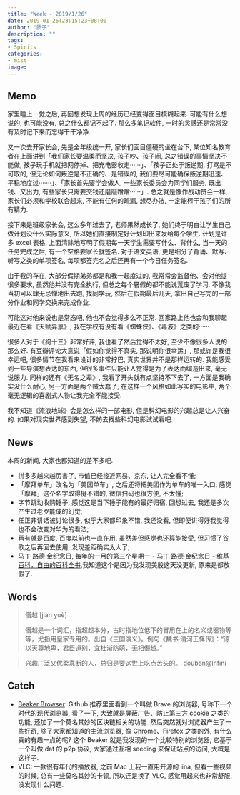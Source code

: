 ```yaml
---
title: "Week - 2019/1/26"
date: 2019-01-26T23:15:23+08:00
author: "质子"
description: ""
tags:
- Spirits
categories: 
- mist
image: 
---
```



## Memo
家里睡上一觉之后, 再回想发现上周的经历已经变得面目模糊起来. 可能有什么想说的, 也可能没有, 总之什么都记不起了. 那么多笔记软件, 一时的灵感还是常常没有及时记下来而忘得干干净净.

又一次去开家长会, 先是全年级统一开, 家长们面目僵硬的坐在台下, 某位知名教育者在上面讲到「我们家长要温柔而坚决, 孩子吵、孩子闹, 总之错误的事情坚决不能做, 孩子玩手机就把网停掉、把充电器收走······」、「孩子正处于叛逆期, 打骂是不可取的, 但无论如何叛逆是不正确的、是错误的, 我们要尽可能确保叛逆期迅速、平稳地度过·······」、「家长首先要学会做人, 一些家长委员会为同学们服务, 既出钱、又出力, 有些家长只需要交钱还磨磨蹭蹭······」. 总之就是像作战动员会一样, 家长们必须和学校联合起来, 不能有任何的疏漏, 想尽办法, 一定能榨干孩子们的所有精力.

接下来是班级家长会, 这么多年过去了, 老师果然成长了, 她们终于明白让学生自己做计划没什么实际意义, 所以她们直接制定好计划印出来发给每个学生. 计划是许多 excel 表格, 上面清除地写明了假期每一天学生需要写什么、背什么, 当一天的任务完成之后, 有一个空格要家长就签名. 对于语文英语, 更是细分了背诵、默写、听写之类的单项签名, 每项都签完名之后还再有一个今日任务签名.

由于我的存在, 大部分假期弟弟都是和我一起度过的, 我常常会监督他、会对他提很多要求, 虽然他并没有完全执行, 但总之每个暑假的都不能说荒废了学习. 不像我当初可以肆无忌惮地出去跑, 找同学玩, 然后在假期最后几天, 拿出自己写完的一部分作业和同学交换来完成作业.

可能这对他来说也是常态吧, 他也不会觉得多么不正常. 回家路上他也会和我聊起最近在看《天赋异禀》, 我在学校有没有看《蜘蛛侠》、《毒液》之类的······

很多人对于《狗十三》非常好评, 我也看了然后觉得不太好, 至少不像很多人说的那么好. 有豆瓣评论大意说「假如你觉得不真实, 那说明你很幸运」, 那或许是我很幸运吧, 很多情节在我看来设计的非常拧巴, 真实世界并不是那样运转的. 我能感受到一些导演想表达的东西, 但很多事件只能让人觉得是为了表达而编造出来, 毫无说服力. 同样的还有《无名之辈》, 我看了开头就有点坚持不下去了, 一方面是我确实没什么耐心, 另一方面是两个贼太蠢了, 在这样一个风格如此写实的电影中, 两个毫无逻辑的喜剧式人物让我完全不能接受.

我不知道《流浪地球》会是怎么样的一部电影, 但是科幻电影的兴起总是让人兴奋的. 如果对现实世界感到失望, 不妨去找些科幻电影试试看吧.

## News
本周的新闻, 大家也都知道的差不多吧.
- 拼多多越来越厉害了, 市值已经接近网易、京东, 让人完全看不懂;
- 「摩拜单车」改名为「美团单车」, 之后还将把美团作为单车的唯一入口, 感觉「摩拜」这个名字取得挺不错的, 微信扫码也很方便, 不太懂;
- 字节跳动收购锤子, 感觉这是当下锤子能有的最好归宿, 回想过去, 我还是多次产生过老罗能成的幻觉;
- 任正非讲话被讨论很多, 似乎大家都印象不错, 我还没看, 但即便讲得好我觉得也不会改变对华为的看法;
- 再有就是百度, 百度以前也一直在用, 虽然差但感觉也还算能接受, 但习惯了谷歌之后再回去使用, 发现差距确实太大了;
- 马丁·路德·金纪念日, 每年的一月的第三个星期一 - [马丁·路德·金纪念日 - 维基百科，自由的百科全书](https://zh.wikipedia.org/zh-hans/%E9%A9%AC%E4%B8%81%C2%B7%E8%B7%AF%E5%BE%B7%C2%B7%E9%87%91%E7%BA%AA%E5%BF%B5%E6%97%A5),我知道这个是因为我发现美股这天没更新, 原来是都放假了.

## Words

> 僭越 [jiàn yuè]
> 
> 僭越是一个词汇，指超越本分，古时指地位低下的冒用在上的名义或器物等等，尤指用皇家专用的。出自《三国演义》。例句《魏书·清河王怿传》：“谅以天尊地卑，君臣道别，宜杜渐防萌，无相僭越。”  


> 兴趣广泛又优柔寡断的人，总归是要这世上吃点苦头的。
> douban@Infini  

## Catch
- [Beaker Browser](https://beakerbrowser.com/): Github 推荐里面看到一个叫做 Brave 的浏览器, 号称下一个时代的现代浏览器, 看了一下, 大致就是屏蔽广告、防止第三方 cookie 之类的功能, 还加了一个莫名其妙的区块链相关的功能. 然后突然就对浏览器产生了一些好奇, 除了大家都知道的主流浏览器, 像 Chrome、Firefox 之类的外, 有什么真的有趣一点的呢? 这个 Beaker 就是我发现的一个比较特别的浏览器, 它基于一个叫做 dat 的 p2p 协议,  大家通过互相 seeding 来保证站点的访问, 大概是这样子.
- VLC: 一款很有年代的播放器, 之前 Mac 上我一直用开源的 iina, 但看一些视频的时候, 总有一些莫名其妙的卡顿, 所以还是换了 VLC, 感觉用起来也非常舒服, 没发现什么问题.